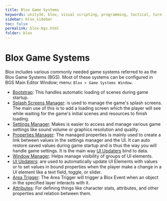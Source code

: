 ```yaml
---
title: Blox Game Systems
keywords: unity3d, blox, visual scripting, programming, tactical, turn based rpg, tbrpg
sidebar: blox_sidebar
toc: false
permalink: blox-bgs.html
folder: blox
---
```


Blox Game Systems
=================

Blox includes various commonly needed game systems referred to as the Blox Game Systems (BGS). Most of these systems can be configured in BGS Main Editor Window; menu: `Blox > Game Systems Window`.

- [Bootstrap](blox-scenes.html): This handles automatic loading of scenes during game startup.
- [Splash Screens Manager](blox-splash-screens-manager.html): is used to manage the game's splash screens. The main use of this is to add a loading screen which the player will see while waiting for the game's initial scenes and resources to finish loading.
- [Settings Manager](blox-settings-manager.html): Makes is easier to access and manage various game settings like sound volume or graphics resolution and quality.
- [Properties Manager](blox-property-manager.html): The managed properties is mainly used to create a link between values in the settings manager and the UI. It can auto restore saved values during game startup and is thus the way you will handle game settings. It is the main way [UI Updaters](blox-ui-updaters.html) bind to data.
- [Window Manager](blox-window-manager.html): Helps manage visibility of groups of UI elements.
- [UI Updaters](blox-ui-updaters.html): are used to automatically update UI Elements with values or to set values in bound properties when the player make a change in a UI element like a text field, toggle, or slider.
- [Area Trigger](blox-area-trigger.html): The Area Trigger will trigger a Blox Event when an object in the specified layer interacts with it.
- [Attributes](blox-attributes.html): For defining things like character stats, attributes, and other properties and relation between them.


<!--
- [Attribute Definitions](blox-attributes): Provides a way to define and work with attributes or character stats.
- [LoadSave System](#): _TODO: will make it easier to handle saving and restoring game sessions_ 
-->
